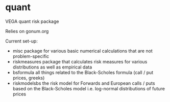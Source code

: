 # quant

VEGA quant risk package

Relies on gonum.org

Current set-up:
- misc package for various basic numerical calculations that are not problem-specific
- riskmeasures package that calculates risk measures for various distributions as well as empirical data
- bsformula all things related to the Black-Scholes formula (call / put prices, greeks)
- riskmodelsbs the risk model for Forwards and European calls / puts based on the Black-Scholes model i.e. log-normal distributions of future prices
